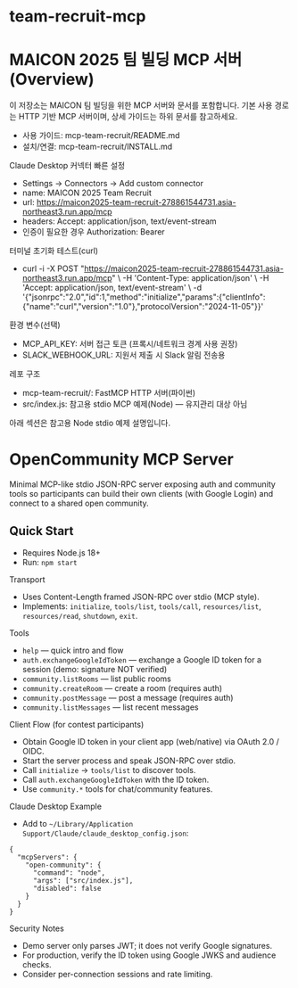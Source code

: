 # team-recruit-mcp

# MAICON 2025 팀 빌딩 MCP 서버 (Overview)

이 저장소는 MAICON 팀 빌딩을 위한 MCP 서버와 문서를 포함합니다. 기본 사용 경로는 HTTP 기반 MCP 서버이며, 상세 가이드는 하위 문서를 참고하세요.

- 사용 가이드: mcp-team-recruit/README.md
- 설치/연결: mcp-team-recruit/INSTALL.md

Claude Desktop 커넥터 빠른 설정
- Settings → Connectors → Add custom connector
- name: MAICON 2025 Team Recruit
- url: https://maicon2025-team-recruit-278861544731.asia-northeast3.run.app/mcp
- headers: Accept: application/json, text/event-stream
- 인증이 필요한 경우 Authorization: Bearer <TOKEN>

터미널 초기화 테스트(curl)
- curl -i -X POST "https://maicon2025-team-recruit-278861544731.asia-northeast3.run.app/mcp" \\
  -H 'Content-Type: application/json' \\
  -H 'Accept: application/json, text/event-stream' \\
  -d '{"jsonrpc":"2.0","id":1,"method":"initialize","params":{"clientInfo":{"name":"curl","version":"1.0"},"protocolVersion":"2024-11-05"}}'

환경 변수(선택)
- MCP_API_KEY: 서버 접근 토큰 (프록시/네트워크 경계 사용 권장)
- SLACK_WEBHOOK_URL: 지원서 제출 시 Slack 알림 전송용

레포 구조
- mcp-team-recruit/: FastMCP HTTP 서버(파이썬)
- src/index.js: 참고용 stdio MCP 예제(Node) — 유지관리 대상 아님

아래 섹션은 참고용 Node stdio 예제 설명입니다.

OpenCommunity MCP Server
========================

Minimal MCP-like stdio JSON-RPC server exposing auth and community tools so participants can build their own clients (with Google Login) and connect to a shared open community.

Quick Start
-
- Requires Node.js 18+
- Run: `npm start`

Transport
- Uses Content-Length framed JSON-RPC over stdio (MCP style).
- Implements: `initialize`, `tools/list`, `tools/call`, `resources/list`, `resources/read`, `shutdown`, `exit`.

Tools
- `help` — quick intro and flow
- `auth.exchangeGoogleIdToken` — exchange a Google ID token for a session (demo: signature NOT verified)
- `community.listRooms` — list public rooms
- `community.createRoom` — create a room (requires auth)
- `community.postMessage` — post a message (requires auth)
- `community.listMessages` — list recent messages

Client Flow (for contest participants)
- Obtain Google ID token in your client app (web/native) via OAuth 2.0 / OIDC.
- Start the server process and speak JSON-RPC over stdio.
- Call `initialize` → `tools/list` to discover tools.
- Call `auth.exchangeGoogleIdToken` with the ID token.
- Use `community.*` tools for chat/community features.

Claude Desktop Example
- Add to `~/Library/Application Support/Claude/claude_desktop_config.json`:
```
{
  "mcpServers": {
    "open-community": {
      "command": "node",
      "args": ["src/index.js"],
      "disabled": false
    }
  }
}
```

Security Notes
- Demo server only parses JWT; it does not verify Google signatures.
- For production, verify the ID token using Google JWKS and audience checks.
- Consider per-connection sessions and rate limiting.
